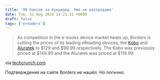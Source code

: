 ```yaml
---
title: '99 баксов за букридер. Уже не распродажа'
date: Tue, 31 Aug 2010 14:21:31 +0000
draft: false
tags: ['ereaders']
---
```


> As competition in the e-books device market heats up, Borders is cutting the prices of its leading eReading devices, the [Kobo](http://www.borders.com/online/store/MediaView_koboereader) and [Aluratek](http://www.borders.com/online/store/MediaView_libre-ereader) to $129 and $99.99 respectively. The Kobo was previously priced at $149.99 and the Aluratek was priced at $119.99.

via [techcrunch.com](http://techcrunch.com/2010/08/31/as-e-book-wars-heat-up-borders-drops-prices-of-kobo-and-aluratek-devices/)

Подтверждения на сайте Borders не нашёл. Но логично.